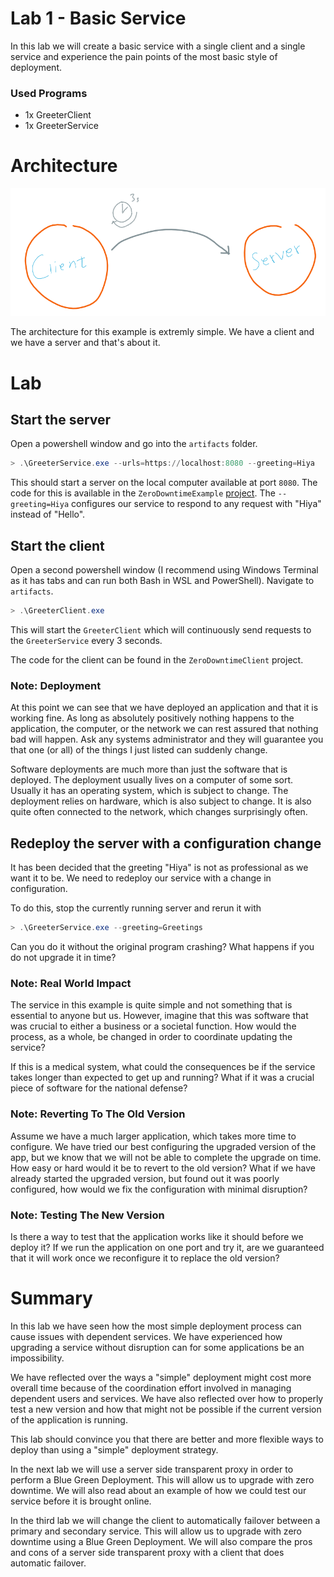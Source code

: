 # Lab 1 - Basic Service

In this lab we will create a basic service with a single client and a single
service and experience the pain points of the most basic style of deployment.

### Used Programs

* 1x GreeterClient
* 1x GreeterService

# Architecture

![Architecture sketch](https://raw.githubusercontent.com/CatEars/ZeroDowntimeCsharp/master/Pictures/Lab1-Architecture.PNG)

The architecture for this example is extremly simple. We have a client and we
have a server and that's about it.

# Lab

## Start the server

Open a powershell window and go into the `artifacts` folder.

```powershell
> .\GreeterService.exe --urls=https://localhost:8080 --greeting=Hiya
```

This should start a server on the local computer available at port `8080`. The
code for this is available in the `ZeroDowntimeExample`
[project](ZeroDowntimeExample). The `--greeting=Hiya` configures our service to
respond to any request with "Hiya" instead of "Hello".

## Start the client

Open a second powershell window (I recommend using Windows Terminal as it has
tabs and can run both Bash in WSL and PowerShell). Navigate to `artifacts`.

```powershell
> .\GreeterClient.exe
```

This will start the `GreeterClient` which will continuously send requests to the
`GreeterService` every 3 seconds.

The code for the client can be found in the `ZeroDowntimeClient` project.

### Note: Deployment

At this point we can see that we have deployed an application and that it is
working fine. As long as absolutely positively nothing happens to the
application, the computer, or the network we can rest assured that nothing bad
will happen. Ask any systems administrator and they will guarantee you that one
(or all) of the things I just listed can suddenly change.

Software deployments are much more than just the software that is deployed. The
deployment usually lives on a computer of some sort. Usually it has an operating
system, which is subject to change. The deployment relies on hardware, which is
also subject to change. It is also quite often connected to the network, which
changes surprisingly often.

## Redeploy the server with a configuration change

It has been decided that the greeting "Hiya" is not as professional as we want
it to be. We need to redeploy our service with a change in configuration.

To do this, stop the currently running server and rerun it with

```powershell
> .\GreeterService.exe --greeting=Greetings
```

Can you do it without the original program crashing? What happens if you do not
upgrade it in time?

### Note: Real World Impact

The service in this example is quite simple and not something that is essential
to anyone but us. However, imagine that this was software that was crucial to
either a business or a societal function. How would the process, as a whole, be
changed in order to coordinate updating the service?

If this is a medical system, what could the consequences be if the service takes
longer than expected to get up and running? What if it was a crucial piece of
software for the national defense?

### Note: Reverting To The Old Version

Assume we have a much larger application, which takes more time to configure. We
have tried our best configuring the upgraded version of the app, but we know
that we will not be able to complete the upgrade on time. How easy or hard would
it be to revert to the old version? What if we have already started the upgraded
version, but found out it was poorly configured, how would we fix the
configuration with minimal disruption?

### Note: Testing The New Version

Is there a way to test that the application works like it should before we
deploy it? If we run the application on one port and try it, are we guaranteed
that it will work once we reconfigure it to replace the old version?

# Summary

In this lab we have seen how the most simple deployment process can cause issues
with dependent services. We have experienced how upgrading a service without
disruption can for some applications be an impossibility. 

We have reflected over the ways a "simple" deployment might cost more overall
time because of the coordination effort involved in managing dependent users and
services. We have also reflected over how to properly test a new version and how
that might not be possible if the current version of the application is running.

This lab should convince you that there are better and more flexible ways to
deploy than using a "simple" deployment strategy.

In the next lab we will use a server side transparent proxy in order to perform
a Blue Green Deployment. This will allow us to upgrade with zero downtime. We
will also read about an example of how we could test our service before it is
brought online.

In the third lab we will change the client to automatically failover between a
primary and secondary service. This will allow us to upgrade with zero downtime
using a Blue Green Deployment. We will also compare the pros and cons of a
server side transparent proxy with a client that does automatic failover.
